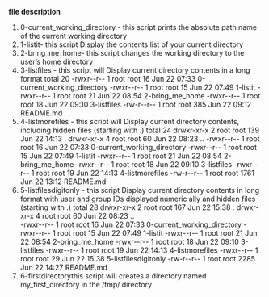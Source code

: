 **file description**
1. 0-current_working_directory - this script prints the absolute path name of the current working directory
2. 1-listit- this script Display the contents list of your current directory
3. 2-bring_me_home- this script changes the working directory to the user’s home directory
4. 3-listfiles - this script will Display current directory contents in a long format
   total 20                                                                                                                         -rwxr--r-- 1 root root  16 Jun 22 07:33 0-current_working_directory                                                              -rwxr--r-- 1 root root  15 Jun 22 07:49 1-listit                                                                                 -rwxr--r-- 1 root root  21 Jun 22 08:54 2-bring_me_home                                                                          -rwxr--r-- 1 root root  18 Jun 22 09:10 3-listfiles                                                                              -rw-r--r-- 1 root root 385 Jun 22 09:12 README.md
5. 4-listmorefiles - this script will Display current directory contents, including hidden files (starting with .)
   total 24                                                                                                                         drwxr-xr-x 2 root root  139 Jun 22 14:13 .                                                                                       drwxr-xr-x 4 root root   60 Jun 22 08:23 ..                                                                                      -rwxr--r-- 1 root root   16 Jun 22 07:33 0-current_working_directory                                                             -rwxr--r-- 1 root root   15 Jun 22 07:49 1-listit                                                                                -rwxr--r-- 1 root root   21 Jun 22 08:54 2-bring_me_home                                                                         -rwxr--r-- 1 root root   18 Jun 22 09:10 3-listfiles                                                                             -rwxr--r-- 1 root root   19 Jun 22 14:13 4-listmorefiles                                                                         -rw-r--r-- 1 root root 1761 Jun 22 13:12 README.md
6. 5-listfilesdigitonly - this script Display current directory contents in long format with user and group IDs displayed numeric   ally and hidden files (starting with .)
   total 28
   drwxr-xr-x 2 root root  167 Jun 22 15:38 .                                                                                       drwxr-xr-x 4 root root   60 Jun 22 08:23 ..                                                                                  
   -rwxr--r-- 1 root root   16 Jun 22 07:33 0-current_working_directory                                                             -rwxr--r-- 1 root root   15 Jun 22 07:49 1-listit                                                                                -rwxr--r-- 1 root root   21 Jun 22 08:54 2-bring_me_home                                                                         -rwxr--r-- 1 root root   18 Jun 22 09:10 3-listfiles                                                                             -rwxr--r-- 1 root root   19 Jun 22 14:13 4-listmorefiles                                                                         -rwxr--r-- 1 root root   29 Jun 22 15:38 5-listfilesdigitonly                                                                    -rw-r--r-- 1 root root 2285 Jun 22 14:27 README.md
7. 6-firstdirectorythis script will creates a directory named my_first_directory in the /tmp/ directory 
